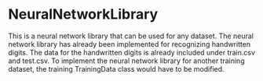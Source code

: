 # NeuralNetworkLibrary
This is a neural network library that can be used for any dataset.
The neural network library has already been implemented for recognizing handwritten digits.
The data for the handwritten digits is already included under train.csv and test.csv.
To implement the neural network library for another training dataset, the training TrainingData class would have to be modified.